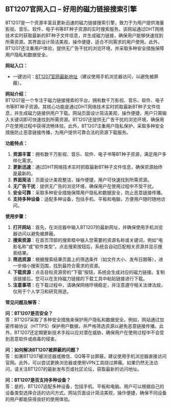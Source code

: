 <h2><strong>BT1207官网入口</strong> – 好用的磁力链接搜索引擎</h2>
<p>BT1207是一个资源丰富且更新迅速的磁力链接搜索引擎，致力于为用户提供海量影视、音乐、软件、电子书等BT种子资源的实时搜索服务。该网站通过DHT网络技术实时获取最新的BT种子文件信息，并生成磁力链接，确保用户能够快速找到所需资源。其界面设计简洁美观，操作便捷，适合不同需求的用户使用。此外，BT1207还注重用户体验，提供无广告干扰的浏览环境，并采取多种安全措施保障用户隐私和数据安全。</p>
<p><strong>网站入口：</strong></p>
<ul>
	<li>一键访问：<a href="https://www.litxdh.com/sites/bt1207.html">BT1207官网最新地址</a>（建议使用手机浏览器访问，以避免被屏蔽）。</li>
</ul>
<p><strong>网站介绍：</strong><br>BT1207是一个专注于磁力链接搜索的平台，拥有数千万影视、音乐、软件、电子书等BT种子资源。其核心功能是通过DHT网络技术实时抓取最新BT种子文件信息，并生成磁力链接供用户下载。网站页面设计简洁美观，操作便捷，用户只需输入关键词即可快速找到所需资源。BT1207还提供无广告干扰的浏览环境，确保用户在使用过程中获得流畅体验。此外，BT1207注重用户隐私保护，采取多种安全措施防止恶意链接传播，为用户提供可靠合法的资源下载服务。</p>
<p><strong>功能特点：</strong></p>
<ol>
	<li><strong>资源丰富</strong>：拥有数千万影视、音乐、软件、电子书等BT种子资源，满足用户多样化需求。</li>
	<li><strong>更新迅速</strong>：通过DHT网络技术实时抓取最新BT种子文件信息，确保资源始终是最新的。</li>
	<li><strong>界面简洁</strong>：页面设计美观整洁，操作便捷，用户可快速找到所需资源。</li>
	<li><strong>无广告干扰</strong>：提供无广告的浏览环境，确保用户在使用过程中不受干扰。</li>
	<li><strong>安全可靠</strong>：采取多种安全措施保障用户隐私和数据安全，防止恶意链接传播。</li>
	<li><strong>支持多种设备</strong>：适配多种设备，包括手机、平板和电脑，方便用户随时随地访问。</li>
</ol>
<p><strong>使用步骤：</strong></p>
<ol>
	<li><strong>打开网站</strong>：首先，在浏览器中输入BT1207的最新网址，并确保使用手机浏览器访问以避免被屏蔽。</li>
	<li><strong>搜索资源</strong>：在首页顶部的搜索框中输入您需要的资源名称或关键词，例如“电影名称”或“软件类型”。点击搜索按钮后，系统会自动匹配相关资源并显示搜索结果。</li>
	<li><strong>筛选资源</strong>：根据搜索结果页面上的筛选条件（如文件大小、发布日期等），进一步缩小搜索范围，找到最符合需求的资源。</li>
	<li><strong>下载资源</strong>：点击目标资源旁的“下载”按钮，系统会生成对应的磁力链接。复制该链接后，您可以在支持磁力链接的下载工具中粘贴链接进行下载。</li>
	<li><strong>注意事项</strong>：在下载过程中，请确保网络环境稳定，并注意遵守相关法律法规，仅用于个人学习和研究用途。</li>
</ol>
<p><strong>常见问题及解答：</strong></p>
<p><strong>问：BT1207是否安全？</strong><br>答：BT1207采取了多种安全措施来保护用户隐私和数据安全。例如，网站通过加密传输协议（HTTPS）保护用户数据，并严格筛选资源以避免恶意链接传播。此外，BT1207还定期更新技术手段以应对潜在威胁，确保用户在使用过程中不会受到恶意软件或病毒的侵害。</p>
<p><strong>问：如何解决BT1207被屏蔽的问题？</strong><br>答：如果BT1207被浏览器或微信、QQ等平台屏蔽，建议使用手机浏览器直接访问官网。此外，可以尝试更换浏览器或使用VPN工具绕过屏蔽。如果仍然无法访问，请关注BT1207的最新发布页或社区论坛，获取最新的访问地址。</p>
<p><strong>问：BT1207是否支持多种设备？</strong><br>答：是的，BT1207适配多种设备，包括手机、平板和电脑。用户可以根据自己的设备类型选择合适的访问方式。网站页面设计简洁美观，操作便捷，确保不同设备的用户都能获得良好的使用体验。</p>
